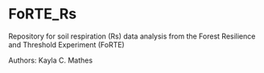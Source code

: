 # FoRTE_Rs
Repository for soil respiration (Rs) data analysis from the Forest Resilience and Threshold Experiment (FoRTE)

Authors: Kayla C. Mathes
